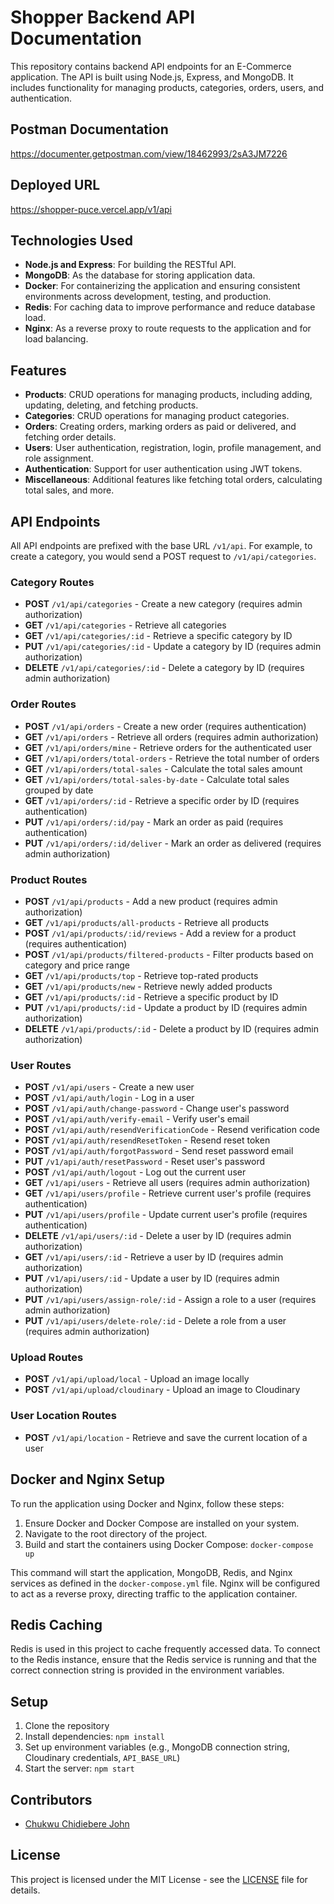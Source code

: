 # Shopper Backend API Documentation

This repository contains backend API endpoints for an E-Commerce application. The API is built using Node.js, Express,
and MongoDB. It includes functionality for managing products, categories, orders, users, and authentication.

## Postman Documentation

https://documenter.getpostman.com/view/18462993/2sA3JM7226

## Deployed URL

https://shopper-puce.vercel.app/v1/api

## Technologies Used

- **Node.js and Express**: For building the RESTful API.
- **MongoDB**: As the database for storing application data.
- **Docker**: For containerizing the application and ensuring consistent environments across development, testing, and
  production.
- **Redis**: For caching data to improve performance and reduce database load.
- **Nginx**: As a reverse proxy to route requests to the application and for load balancing.

## Features

- **Products**: CRUD operations for managing products, including adding, updating, deleting, and fetching products.
- **Categories**: CRUD operations for managing product categories.
- **Orders**: Creating orders, marking orders as paid or delivered, and fetching order details.
- **Users**: User authentication, registration, login, profile management, and role assignment.
- **Authentication**: Support for user authentication using JWT tokens.
- **Miscellaneous**: Additional features like fetching total orders, calculating total sales, and more.

## API Endpoints

All API endpoints are prefixed with the base URL `/v1/api`. For example, to create a category, you would send a POST
request to `/v1/api/categories`.

### Category Routes

- **POST** `/v1/api/categories` - Create a new category (requires admin authorization)
- **GET** `/v1/api/categories` - Retrieve all categories
- **GET** `/v1/api/categories/:id` - Retrieve a specific category by ID
- **PUT** `/v1/api/categories/:id` - Update a category by ID (requires admin authorization)
- **DELETE** `/v1/api/categories/:id` - Delete a category by ID (requires admin authorization)

### Order Routes

- **POST** `/v1/api/orders` - Create a new order (requires authentication)
- **GET** `/v1/api/orders` - Retrieve all orders (requires admin authorization)
- **GET** `/v1/api/orders/mine` - Retrieve orders for the authenticated user
- **GET** `/v1/api/orders/total-orders` - Retrieve the total number of orders
- **GET** `/v1/api/orders/total-sales` - Calculate the total sales amount
- **GET** `/v1/api/orders/total-sales-by-date` - Calculate total sales grouped by date
- **GET** `/v1/api/orders/:id` - Retrieve a specific order by ID (requires authentication)
- **PUT** `/v1/api/orders/:id/pay` - Mark an order as paid (requires authentication)
- **PUT** `/v1/api/orders/:id/deliver` - Mark an order as delivered (requires admin authorization)

### Product Routes

- **POST** `/v1/api/products` - Add a new product (requires admin authorization)
- **GET** `/v1/api/products/all-products` - Retrieve all products
- **POST** `/v1/api/products/:id/reviews` - Add a review for a product (requires authentication)
- **POST** `/v1/api/products/filtered-products` - Filter products based on category and price range
- **GET** `/v1/api/products/top` - Retrieve top-rated products
- **GET** `/v1/api/products/new` - Retrieve newly added products
- **GET** `/v1/api/products/:id` - Retrieve a specific product by ID
- **PUT** `/v1/api/products/:id` - Update a product by ID (requires admin authorization)
- **DELETE** `/v1/api/products/:id` - Delete a product by ID (requires admin authorization)

### User Routes

- **POST** `/v1/api/users` - Create a new user
- **POST** `/v1/api/auth/login` - Log in a user
- **POST** `/v1/api/auth/change-password` - Change user's password
- **POST** `/v1/api/auth/verify-email` - Verify user's email
- **POST** `/v1/api/auth/resendVerificationCode` - Resend verification code
- **POST** `/v1/api/auth/resendResetToken` - Resend reset token
- **POST** `/v1/api/auth/forgotPassword` - Send reset password email
- **PUT** `/v1/api/auth/resetPassword` - Reset user's password
- **POST** `/v1/api/auth/logout` - Log out the current user
- **GET** `/v1/api/users` - Retrieve all users (requires admin authorization)
- **GET** `/v1/api/users/profile` - Retrieve current user's profile (requires authentication)
- **PUT** `/v1/api/users/profile` - Update current user's profile (requires authentication)
- **DELETE** `/v1/api/users/:id` - Delete a user by ID (requires admin authorization)
- **GET** `/v1/api/users/:id` - Retrieve a user by ID (requires admin authorization)
- **PUT** `/v1/api/users/:id` - Update a user by ID (requires admin authorization)
- **PUT** `/v1/api/users/assign-role/:id` - Assign a role to a user (requires admin authorization)
- **PUT** `/v1/api/users/delete-role/:id` - Delete a role from a user (requires admin authorization)

### Upload Routes

- **POST** `/v1/api/upload/local` - Upload an image locally
- **POST** `/v1/api/upload/cloudinary` - Upload an image to Cloudinary

### User Location Routes

- **POST** `/v1/api/location` - Retrieve and save the current location of a user

## Docker and Nginx Setup

To run the application using Docker and Nginx, follow these steps:

1. Ensure Docker and Docker Compose are installed on your system.
2. Navigate to the root directory of the project.
3. Build and start the containers using Docker Compose: `docker-compose up`

This command will start the application, MongoDB, Redis, and Nginx services as defined in the `docker-compose.yml` file.
Nginx will be configured to act as a reverse proxy, directing traffic to the application container.

## Redis Caching

Redis is used in this project to cache frequently accessed data. To connect to the Redis instance, ensure that the Redis
service is running and that the correct connection string is provided in the environment variables.

## Setup

1. Clone the repository
2. Install dependencies: `npm install`
3. Set up environment variables (e.g., MongoDB connection string, Cloudinary credentials, `API_BASE_URL`)
4. Start the server: `npm start`

## Contributors

- [Chukwu Chidiebere John](https://github.com/johnkrator)

## License

This project is licensed under the MIT License - see the [LICENSE](LICENSE) file for details.
